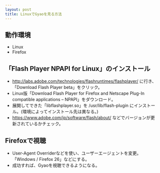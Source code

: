 ```yaml
---
layout: post
title: LinuxでGyaoを見る方法
---
```


## 動作環境
 - Linux
 - Firefox

## 「Flash Player NPAPI for Linux」のインストール
 - http://labs.adobe.com/technologies/flashruntimes/flashplayer/ に行き、「Download Flash Player beta」をクリック。
 - Linux版「Download Flash Player for Firefox and Netscape Plug-In compatible applications – NPAPI」をダウンロード。
 - 展開してできた「libflashplayer.so」を /usr/lib/flash-plugin にインストール。(環境によってインストール先は異なる。)
 - https://www.adobe.com/jp/software/flash/about/ などでバージョンが更新されているかチェック。
 
 ## Firefoxで視聴
 - User-Agent Overriderなどを使い、ユーザーエージェントを変更。「Windows / Firefox 26」などにする。
 - 成功すれば、Gyaoを視聴できるようになる。
